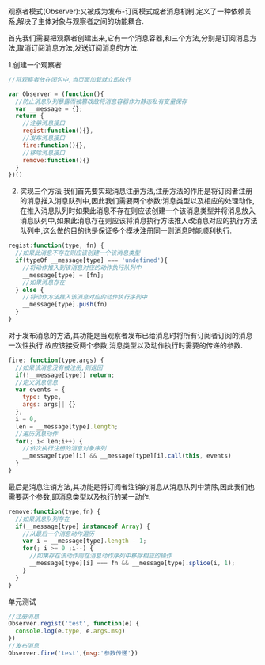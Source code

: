 ###
观察者模式(Observer):又被成为发布-订阅模式或者消息机制,定义了一种依赖关系,解决了主体对象与观察者之间的功能耦合.

  首先我们需要把观察者创建出来,它有一个消息容器,和三个方法,分别是订阅消息方法,取消订阅消息方法,发送订阅消息的方法.

1.创建一个观察者
```js
//将观察者放在闭包中,当页面加载就立即执行

var Observer = (function(){
  //防止消息队列暴露而被篡改故将消息容器作为静态私有变量保存
  var __message = {};
  return {
    //注册消息接口
    regist:function(){},
    //发布消息接口
    fire:function(){},
    //移除消息接口
    remove:function(){}
  }
})()
```
2. 实现三个方法
  我们首先要实现消息注册方法,注册方法的作用是将订阅者注册的消息推入消息队列中,因此我们需要两个参数:消息类型以及相应的处理动作,在推入消息队列时如果此消息不存在则应该创建一个该消息类型并将消息放入消息队列中,如果此消息存在则应该将消息执行方法推入改消息对应的执行方法队列中,这么做的目的也是保证多个模块注册同一则消息时能顺利执行.

  ```js
  regist:function(type, fn) {
    //如果此消息不存在则应该创建一个该消息类型
    if(typeOf __message[type] === 'undefined'){
      //将动作推入到该消息对应的动作执行队列中
      __message[type] = [fn];
      //如果消息存在
    } else {
      //将动作方法推入该消息对应的动作执行序列中
      __message[type].push(fn)
    }
  }
  ```
  对于发布消息的方法,其功能是当观察者发布已给消息时将所有订阅者订阅的消息一次性执行.故应该接受两个参数,消息类型以及动作执行时需要的传递的参数.
  ```js
  fire: function(type,args) {
    //如果该消息没有被注册,则返回
    if(!__message[type]) return;
    //定义消息信息
    var events = {
      type: type,
      args: args|| {}
    },
    i = 0,
    len = __message[type].length;
    //遍历消息动作
    for(; i< len;i++) {
      //依次执行注册的消息对象序列
      __message[type][i] && __message[type][i].call(this, events)
    }
  }
  ```
  最后是消息注销方法,其功能是将订阅者注销的消息从消息队列中清除,因此我们也需要两个参数,即消息类型以及执行的某一动作.

  ```js
  remove:function(type,fn) {
    //如果消息队列存在
    if(__message[type] instanceof Array) {
      //从最后一个消息动作遍历
      var i = __message[type].length - 1;
      for(; i >= 0 ;i--) {
        //如果存在该动作则在消息动作序列中移除相应的操作
        __message[type][i] === fn && __message[type].splice(i, 1);
      }
    }
  }
  ```

  单元测试
  ```js
  //注册消息
  Observer.regist('test', function(e) {
    console.log(e.type, e.args.msg)
  })
  //发布消息
  Observer.fire('test',{msg:'参数传递'})
  ```

